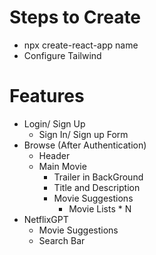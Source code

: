 # Steps to Create

- npx create-react-app name
- Configure Tailwind

# Features
- Login/ Sign Up
  - Sign In/ Sign up Form
- Browse (After Authentication)
    - Header
    - Main Movie
        - Trailer in BackGround
        - Title and Description
        - Movie Suggestions
            - Movie Lists * N
- NetflixGPT
  - Movie Suggestions
  - Search Bar